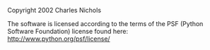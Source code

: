 Copyright 2002 Charles Nichols

The software is licensed according to the terms of the PSF (Python Software Foundation) license found here: http://www.python.org/psf/license/
